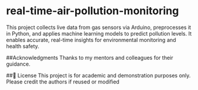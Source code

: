 # real-time-air-pollution-monitoring
This project collects live data from gas sensors via Arduino, preprocesses it in Python, and applies machine learning models to predict pollution levels. It enables accurate, real-time insights for environmental monitoring and health safety.

##Acknowledgments
Thanks to my mentors and colleagues for their guidance.

##📄 License
This project is for academic and demonstration purposes only. Please credit the authors if reused or modified

